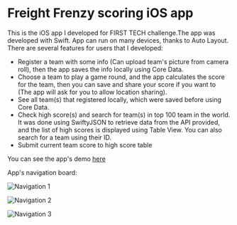 # Freight Frenzy scoring iOS app
This is the iOS app I developed for FIRST TECH challenge.The app was developed with Swift. App can run on many devices, thanks to Auto Layout. There are several features for users that I developed:
- Register a team with some info (Can upload team's picture from camera roll), then the app saves the info locally using Core Data.
- Choose a team to play a game round, and the app calculates the score for the team, then you can save and share your score if you want to (The app will ask for you to allow location sharing).
- See all team(s) that registered locally, which were saved before using Core Data.
- Check high score(s) and search for team(s) in top 100 team in the world. It was done using SwiftyJSON to retrieve data from the
API provided, and the list of high scores is displayed using Table View. You can also search for a team using their ID.
- Submit current team score to high score table

You can see the app's demo [here](https://youtu.be/2YIDgfyraLM)

App's navigation board:

![Navigation 1](https://github.com/HenryNg101/Freight-Frenzy-scoring-iOS-app/blob/master/Nav1.png)

![Navigation 2](https://github.com/HenryNg101/Freight-Frenzy-scoring-iOS-app/blob/master/Nav2.png)

![Navigation 3](https://github.com/HenryNg101/Freight-Frenzy-scoring-iOS-app/blob/master/Nav3.png)
